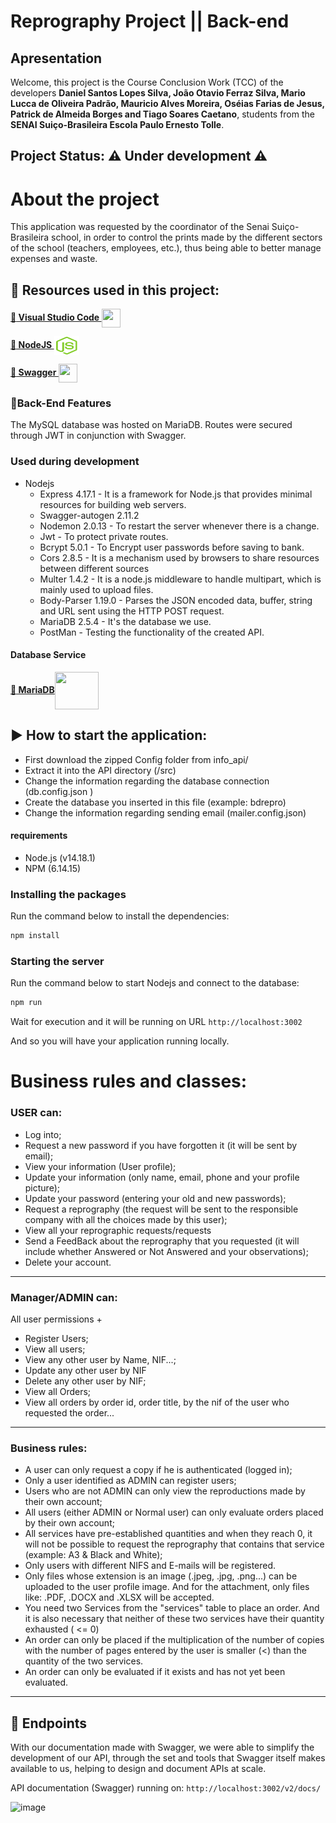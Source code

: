 # Reprography Project || Back-end

## Apresentation
Welcome, this project is the Course Conclusion Work (TCC) of the developers **Daniel Santos Lopes Silva, João Otavio Ferraz Silva, Mario Lucca de Oliveira Padrão, Mauricio Alves Moreira, Oséias Farias de Jesus, Patrick de Almeida Borges and Tiago Soares Caetano**, students from the **SENAI Suiço-Brasileira Escola Paulo Ernesto Tolle**.

## Project Status: ⚠️ Under development ⚠️

# About the project
This application was requested by the coordinator of the Senai Suiço-Brasileira school, in order to control the prints made by the different sectors of the school (teachers, employees, etc.), thus being able to better manage expenses and waste.
## 📌 Resources used in this project:


 **<a href="https://code.visualstudio.com/Download">:small_blue_diamond: Visual Studio Code </a>**<img align="center"  height="30" width="30" src="https://cdn.freebiesupply.com/logos/large/2x/visual-studio-code-logo-png-transparent.png" style="max-width:100%;"></img> 


**<a href="https://nodejs.org/en/">:small_blue_diamond: NodeJS </a>**<img align="center"  height="30" width="40" src="https://raw.githubusercontent.com/devicons/devicon/master/icons/nodejs/nodejs-original.svg" style="max-width:100%;"></img> 


<!-- **<a href="https://www.mysql.com">:small_blue_diamond: MySQL </a>**<img align="center"  height="50" width="60" src="https://pngimg.com/uploads/mysql/mysql_PNG29.png" style="max-width:100%;"></img>  -->


**<a href="https://swagger.io">:small_blue_diamond: Swagger </a>**<img align="center"  height="30" width="30" src="https://upload.wikimedia.org/wikipedia/commons/a/ab/Swagger-logo.png" style="max-width:100%;"></img> 

### 📃Back-End Features
The MySQL database was hosted on MariaDB.
Routes were secured through JWT in conjunction with Swagger.

### Used during development
- Nodejs
  * Express 4.17.1 - It is a framework for Node.js that provides minimal resources for building web servers.
  * Swagger-autogen 2.11.2
  * Nodemon 2.0.13 - To restart the server whenever there is a change.
  * Jwt - To protect private routes.
  * Bcrypt 5.0.1 - To Encrypt user passwords before saving to bank.
  * Cors 2.8.5 - It is a mechanism used by browsers to share resources between different sources
  * Multer 1.4.2 - It is a node.js middleware to handle multipart, which is mainly used to upload files.
  * Body-Parser 1.19.0 - Parses the JSON encoded data, buffer, string and URL sent using the HTTP POST request.
  * MariaDB 2.5.4 - It's the database we use.
  * PostMan - Testing the functionality of the created API.

#### Database Service

**<a href="https://mariadb.org">:small_blue_diamond: MariaDB</a>**<img align="center"  height="60" width="70" src="https://www.softizy.com/blog/wp-content/uploads/2014/05/mariadb.png" style="max-width:100%;"></img> 
 

## :arrow_forward: How to start the application:

 * First download the zipped Config folder from info_api/ <br>
 * Extract it into the API directory (/src)
 * Change the information regarding the database connection (db.config.json )<br>
 * Create the database you inserted in this file (example: bdrepro)<br>
 * Change the information regarding sending email (mailer.config.json)
#### requirements

- Node.js (v14.18.1)
- NPM (6.14.15)

### Installing the packages

Run the command below to install the dependencies:
``` bash
npm install
```

### Starting the server

Run the command below to start Nodejs and connect to the database:
``` bash
npm run
```

Wait for execution and it will be running on URL  `http://localhost:3002`
<br>

And so you will have your application running locally.
<br>

# Business rules and classes:
### USER can:

- Log into;
- Request a new password if you have forgotten it (it will be sent by email);
- View your information (User profile);
- Update your information (only name, email, phone and your profile picture);
- Update your password (entering your old and new passwords);
- Request a reprography (the request will be sent to the responsible company with all the choices made by this user);
- View all your reprographic requests/requests
- Send a FeedBack about the reprography that you requested (it will include whether Answered or Not Answered and your observations);
- Delete your account.

---------------------------------------------

### Manager/ADMIN can:

All user permissions
+
- Register Users;
- View all users;
- View any other user by Name, NIF...;
- Update any other user by NIF
- Delete any other user by NIF;
- View all Orders;
- View all orders by order id, order title, by the nif of the user who requested the order...

---------------------------------------------

### Business rules:

- A user can only request a copy if he is authenticated (logged in);
- Only a user identified as ADMIN can register users;
- Users who are not ADMIN can only view the reproductions made by their own account;
- All users (either ADMIN or Normal user) can only evaluate orders placed by their own account;
- All services have pre-established quantities and when they reach 0, it will not be possible to request the reprography that contains that service (example: A3 & Black and White);
- Only users with different NIFS and E-mails will be registered.
- Only files whose extension is an image (.jpeg, .jpg, .png...) can be uploaded to the user profile image. And for the attachment, only files like: .PDF, .DOCX and .XLSX will be accepted.
- You need two Services from the "services" table to place an order. And it is also necessary that neither of these two services have their quantity exhausted ( <= 0)
- An order can only be placed if the multiplication of the number of copies with the number of pages entered by the user is smaller (<) than the quantity of the two services.
- An order can only be evaluated if it exists and has not yet been evaluated.
---------------------------------------------


## :triangular_flag_on_post: Endpoints

With our documentation made with Swagger, we were able to simplify the development of our API, through the set and tools that Swagger itself makes available to us, helping to design and document APIs at scale.

API documentation (Swagger) running on: `http://localhost:3002/v2/docs/`

![image](https://user-images.githubusercontent.com/71889159/139081009-8728042d-ac41-44a6-8fbf-f367099d3051.png)
